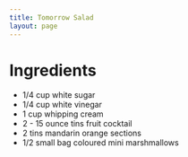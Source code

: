 ```yaml
---
title: Tomorrow Salad
layout: page
---
```


# Ingredients

* 1/4 cup white sugar
* 1/4 cup white vinegar
* 1 cup whipping cream
* 2 - 15 ounce tins fruit cocktail
* 2 tins mandarin orange sections
* 1/2 small bag coloured mini marshmallows
